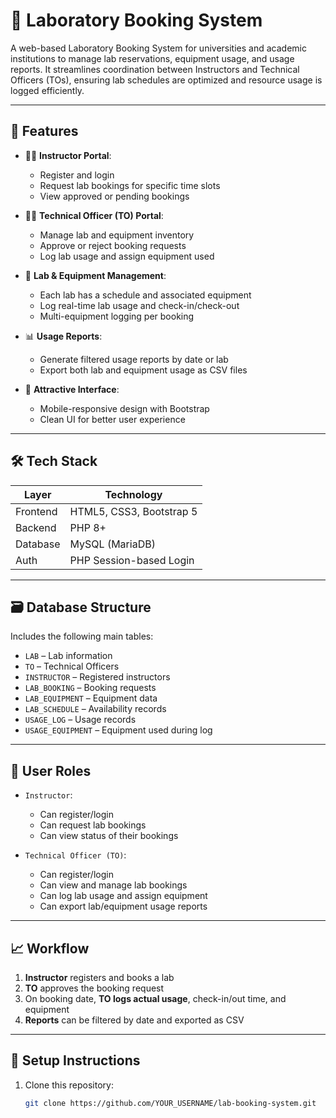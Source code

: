# 🧪 Laboratory Booking System

A web-based Laboratory Booking System for universities and academic institutions to manage lab reservations, equipment usage, and usage reports. It streamlines coordination between Instructors and Technical Officers (TOs), ensuring lab schedules are optimized and resource usage is logged efficiently.

---

## 📌 Features

- 👩‍🏫 **Instructor Portal**:  
  - Register and login  
  - Request lab bookings for specific time slots  
  - View approved or pending bookings  

- 🧑‍🔧 **Technical Officer (TO) Portal**:  
  - Manage lab and equipment inventory  
  - Approve or reject booking requests  
  - Log lab usage and assign equipment used  

- 🧪 **Lab & Equipment Management**:  
  - Each lab has a schedule and associated equipment  
  - Log real-time lab usage and check-in/check-out  
  - Multi-equipment logging per booking  

- 📊 **Usage Reports**:  
  - Generate filtered usage reports by date or lab  
  - Export both lab and equipment usage as CSV files  

- 🎨 **Attractive Interface**:  
  - Mobile-responsive design with Bootstrap  
  - Clean UI for better user experience  

---

## 🛠 Tech Stack

| Layer       | Technology               |
|-------------|---------------------------|
| Frontend    | HTML5, CSS3, Bootstrap 5  |
| Backend     | PHP 8+                    |
| Database    | MySQL (MariaDB)           |
| Auth        | PHP Session-based Login   |

---

## 🗃️ Database Structure

Includes the following main tables:

- `LAB` – Lab information  
- `TO` – Technical Officers  
- `INSTRUCTOR` – Registered instructors  
- `LAB_BOOKING` – Booking requests  
- `LAB_EQUIPMENT` – Equipment data  
- `LAB_SCHEDULE` – Availability records  
- `USAGE_LOG` – Usage records  
- `USAGE_EQUIPMENT` – Equipment used during log

---

## 🔐 User Roles

- `Instructor`:  
  - Can register/login  
  - Can request lab bookings  
  - Can view status of their bookings

- `Technical Officer (TO)`:  
  - Can register/login  
  - Can view and manage lab bookings  
  - Can log lab usage and assign equipment  
  - Can export lab/equipment usage reports

---

## 📈 Workflow

1. **Instructor** registers and books a lab  
2. **TO** approves the booking request  
3. On booking date, **TO logs actual usage**, check-in/out time, and equipment  
4. **Reports** can be filtered by date and exported as CSV

---

## 🧰 Setup Instructions

1. Clone this repository:
   ```bash
   git clone https://github.com/YOUR_USERNAME/lab-booking-system.git
